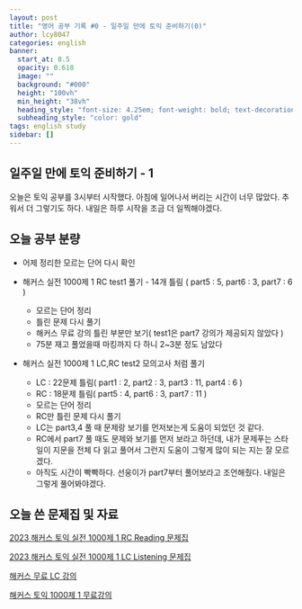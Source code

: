 ```yaml
---
layout: post
title: "영어 공부 기록 #0 - 일주일 만에 토익 준비하기(0)"
author: lcy8047
categories: english
banner:
  start_at: 8.5
  opacity: 0.618
  image: ""
  background: "#000"
  height: "100vh"
  min_height: "38vh"
  heading_style: "font-size: 4.25em; font-weight: bold; text-decoration: underline"
  subheading_style: "color: gold"
tags: english study
sidebar: []
---
```


## 일주일 만에 토익 준비하기 - 1

오늘은 토익 공부를 3시부터 시작했다. 아침에 일어나서 버리는 시간이 너무 많았다. 추워서 더 그렇기도 하다. 내일은 하루 시작을 조금 더 일찍해야겠다.

## 오늘 공부 분량

- 어제 정리한 모르는 단어 다시 확인

- 해커스 실전 1000제 1 RC test1 풀기 - 14개 틀림 ( part5 : 5, part6 : 3, part7 : 6 )
  - 모르는 단어 정리
  - 틀린 문제 다시 풀기
  - 해커스 무료 강의 틀린 부분만 보기( test1은 part7 강의가 제공되지 않았다 )
  - 75분 재고 풀었을때 마킹까지 다 하니 2~3분 정도 남았다

- 해커스 실전 1000제 1 LC,RC test2 모의고사 처럼 풀기
  - LC : 22문제 틀림( part1 : 2, part2 : 3, part3 : 11, part4 : 6 )
  - RC : 18문제 틀림( part5 : 4, part6 : 3, part7 : 11 )
  - 모르는 단어 정리
  - RC만 틀린 문제 다시 풀기
  - LC는 part3,4 풀 때 문제랑 보기를 먼저보는게 도움이 되었던 것 같다.
  - RC에서 part7 풀 때도 문제와 보기를 먼저 보라고 하던데, 내가 문제푸는 스타일이 지문을 전체 다 읽고 풀어서 그런지 도움이 그렇게 많이 되는 지는 잘 모르겠다.
  - 아직도 시간이 빡빡하다. 선웅이가 part7부터 풀어보라고 조언해줬다. 내일은 그렇게 풀어봐야겠다.

## 오늘 쓴 문제집 및 자료

[2023 해커스 토익 실전 1000제 1 RC Reading 문제집](https://www.yes24.com/Product/Goods/116072450)

[2023 해커스 토익 실전 1000제 1 LC Listening 문제집](https://www.yes24.com/Product/Goods/116072475)

[해커스 무료 LC 강의](https://www.hackers.co.kr/?c=s_toeic/toeic_board/B_TOEIC_QA&date_filter=12.19&uid=1155883)

[해커스 토익 1000제 1 무료강의](https://www.hackers.co.kr/?c=s_toeic/toeic_movie/act1000_1/act1000_1_event&keywd=haceng_submain_lnb_toeic_act1000_1&logger_kw=haceng_submain_lnb_toeic_act1000_1)